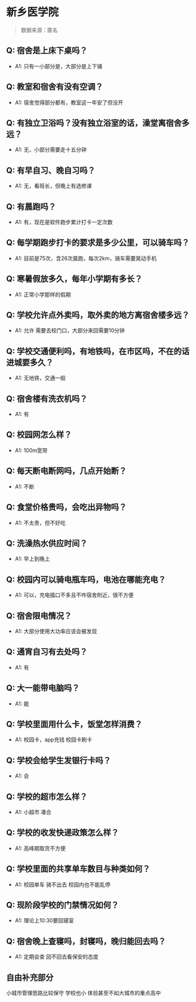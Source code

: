 # 新乡医学院

> 数据来源：匿名

## Q: 宿舍是上床下桌吗？

- A1: 只有一小部分是，大部分是上下铺

## Q: 教室和宿舍有没有空调？

- A1: 宿舍觉得部分都有，教室这一年安了但没开

## Q: 有独立卫浴吗？没有独立浴室的话，澡堂离宿舍多远？

- A1: 无，小部分需要走十五分钟

## Q: 有早自习、晚自习吗？

- A1: 无，看班长，但晚上有选修课

## Q: 有晨跑吗？

- A1: 有，现在是软件跑步累计打卡一定次数

## Q: 每学期跑步打卡的要求是多少公里，可以骑车吗？

- A1: 目前是75次，含26次晨跑，每次2km，骑车需要晃动手机

## Q: 寒暑假放多久，每年小学期有多长？

- A1: 正常小学那样的假期

## Q: 学校允许点外卖吗，取外卖的地方离宿舍楼多远？

- A1: 允许 需要去校门口，大部分来回需要10分钟

## Q: 学校交通便利吗，有地铁吗，在市区吗，不在的话进城要多久？

- A1: 无地铁，交通一般

## Q: 宿舍楼有洗衣机吗？

- A1: 有

## Q: 校园网怎么样？

- A1: 100m宽带

## Q: 每天断电断网吗，几点开始断？

- A1: 不断

## Q: 食堂价格贵吗，会吃出异物吗？

- A1: 不太贵，但不好吃

## Q: 洗澡热水供应时间？

- A1: 早上到晚上

## Q: 校园内可以骑电瓶车吗，电池在哪能充电？

- A1: 可以，充电插口不多且不咋宿舍附近，很不方便

## Q: 宿舍限电情况？

- A1: 大部分使用大功率应该会被发现

## Q: 通宵自习有去处吗？

- A1: 有

## Q: 大一能带电脑吗？

- A1: 能

## Q: 学校里面用什么卡，饭堂怎样消费？

- A1: 校园卡，app充钱 校园卡刷卡

## Q: 学校会给学生发银行卡吗？

- A1: 会

## Q: 学校的超市怎么样？

- A1: 小超市 凑合

## Q: 学校的收发快递政策怎么样？

- A1: 高峰期取货不方便

## Q: 学校里面的共享单车数目与种类如何？

- A1: 校园单车 骑不出去 校园内也不能乱停

## Q: 现阶段学校的门禁情况如何？

- A1: 理论上10:30要回寝室

## Q: 宿舍晚上查寝吗，封寝吗，晚归能回去吗？

- A1: 定期会查 回不回去看保安的态度

## 自由补充部分

小城市管理思路比较保守 学校也小 体验甚至不如大城市的重点高中